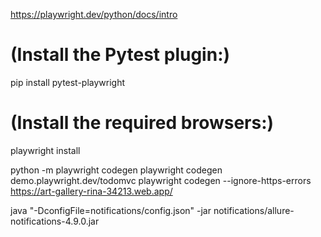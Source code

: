 https://playwright.dev/python/docs/intro 

# (Install the Pytest plugin:)

pip install pytest-playwright

 # (Install the required browsers:)

playwright install



python -m playwright codegen
playwright codegen demo.playwright.dev/todomvc
playwright codegen --ignore-https-errors https://art-gallery-rina-34213.web.app/


java "-DconfigFile=notifications/config.json" -jar notifications/allure-notifications-4.9.0.jar
